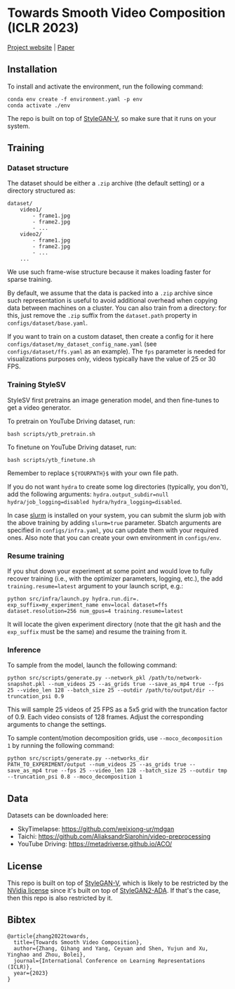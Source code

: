 # Towards Smooth Video Composition (ICLR 2023)

[Project website](https://genforce.github.io/StyleSV/) |
[Paper](https://openreview.net/pdf?id=W918Ora75q)

## Installation
To install and activate the environment, run the following command:
```
conda env create -f environment.yaml -p env
conda activate ./env
```
The repo is built on top of [StyleGAN-V](https://github.com/universome/stylegan-v), so make sure that it runs on your system.

## Training

### Dataset structure
The dataset should be either a `.zip` archive (the default setting) or a directory structured as:
```
dataset/
    video1/
        - frame1.jpg
        - frame2.jpg
        - ...
    video2/
        - frame1.jpg
        - frame2.jpg
        - ...
    ...
```
We use such frame-wise structure because it makes loading faster for sparse training.

By default, we assume that the data is packed into a `.zip` archive since such representation is useful to avoid additional overhead when copying data between machines on a cluster.
You can also train from a directory: for this, just remove the `.zip` suffix from the `dataset.path` property in `configs/dataset/base.yaml`.

If  you want to train on a custom dataset, then create a config for it here `configs/dataset/my_dataset_config_name.yaml` (see `configs/dataset/ffs.yaml` as an example).
The `fps` parameter is needed for visualizations purposes only, videos typically have the value of 25 or 30 FPS.

### Training StyleSV

StyleSV first pretrains an image generation model, and then fine-tunes to get a video generator. 

To pretrain on YouTube Driving dataset, run:

```
bash scripts/ytb_pretrain.sh
```

To finetune on YouTube Driving dataset, run:
```
bash scripts/ytb_finetune.sh
```
Remember to replace `${YOURPATH}$` with your own file path.

If you do not want `hydra` to create some log directories (typically, you don't), add the following arguments: `hydra.output_subdir=null hydra/job_logging=disabled hydra/hydra_logging=disabled`.

In case [slurm](https://slurm.schedmd.com/documentation.html) is installed on your system, you can submit the slurm job with the above training by adding `slurm=true` parameter.
Sbatch arguments are specified in `configs/infra.yaml`, you can update them with your required ones.
Also note that you can create your own environment in `configs/env`.

### Resume training
If you shut down your experiment at some point and would love to fully recover training (i.e., with the optimizer parameters, logging, etc.), the add `training.resume=latest` argument to your launch script, e.g.:
```
python src/infra/launch.py hydra.run.dir=. exp_suffix=my_experiment_name env=local dataset=ffs dataset.resolution=256 num_gpus=4 training.resume=latest
```
It will locate the given experiment directory (note that the git hash and the `exp_suffix` must be the same) and resume the training from it.

### Inference
To sample from the model, launch the following command:
```
python src/scripts/generate.py --network_pkl /path/to/network-snapshot.pkl --num_videos 25 --as_grids true --save_as_mp4 true --fps 25 --video_len 128 --batch_size 25 --outdir /path/to/output/dir --truncation_psi 0.9
```
This will sample 25 videos of 25 FPS as a 5x5 grid with the truncation factor of 0.9. Each video consists of 128 frames. Adjust the corresponding arguments to change the settings.

To sample content/motion decomposition grids, use `--moco_decomposition 1` by running the following command:

```
python src/scripts/generate.py --networks_dir PATH_TO_EXPERIMENT/output --num_videos 25 --as_grids true --save_as_mp4 true --fps 25 --video_len 128 --batch_size 25 --outdir tmp --truncation_psi 0.8 --moco_decomposition 1
```

## Data

Datasets can be downloaded here:
- SkyTimelapse: https://github.com/weixiong-ur/mdgan
- Taichi: https://github.com/AliaksandrSiarohin/video-preprocessing
- YouTube Driving: https://metadriverse.github.io/ACO/

## License

This repo is built on top of [StyleGAN-V](https://github.com/universome/stylegan-v), which is likely to be restricted by the [NVidia license](https://nvlabs.github.io/stylegan2-ada-pytorch/license.html) since it's built on top of [StyleGAN2-ADA](https://github.com/nvlabs/stylegan2-ada).
If that's the case, then this repo is also restricted by it.

## Bibtex

```
@article{zhang2022towards,
  title={Towards Smooth Video Composition},
  author={Zhang, Qihang and Yang, Ceyuan and Shen, Yujun and Xu, Yinghao and Zhou, Bolei},
  journal={International Conference on Learning Representations (ICLR)},
  year={2023}
}
```
